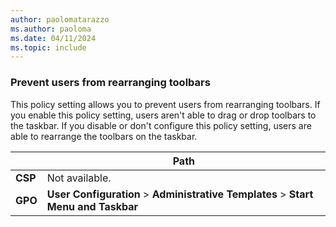 ```yaml
---
author: paolomatarazzo
ms.author: paoloma
ms.date: 04/11/2024
ms.topic: include
---
```


### Prevent users from rearranging toolbars

This policy setting allows you to prevent users from rearranging toolbars. If you enable this policy setting, users aren't able to drag or drop toolbars to the taskbar. If you disable or don't configure this policy setting, users are able to rearrange the toolbars on the taskbar.

|  | Path |
|--|--|
| **CSP** | Not available. |
| **GPO** | **User Configuration** > **Administrative Templates** > **Start Menu and Taskbar** |
